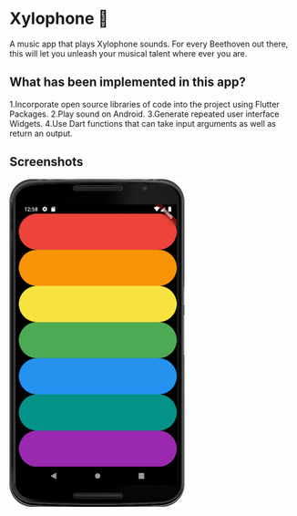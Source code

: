 # Xylophone 🎹

A music app that plays Xylophone sounds. 
For every Beethoven out there, this will let you unleash your musical talent where ever you are.

## What has been implemented in this app?
1.Incorporate open source libraries of code into the project using Flutter Packages. 
2.Play sound on Android.
3.Generate repeated user interface Widgets.
4.Use Dart functions that can take input arguments as well as return an output.

## Screenshots

![Finished App](assets/xylophone.png)
